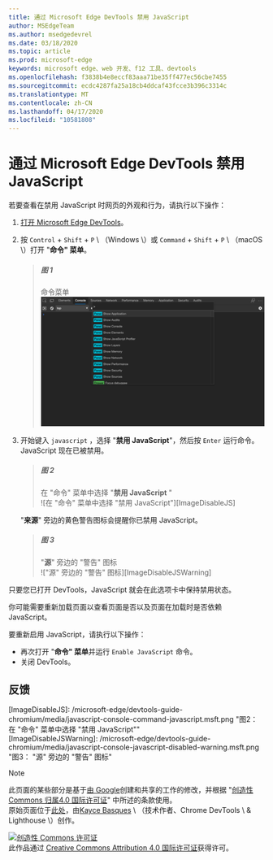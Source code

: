 ```yaml
---
title: 通过 Microsoft Edge DevTools 禁用 JavaScript
author: MSEdgeTeam
ms.author: msedgedevrel
ms.date: 03/18/2020
ms.topic: article
ms.prod: microsoft-edge
keywords: microsoft edge、web 开发、f12 工具、devtools
ms.openlocfilehash: f3838b4e8eccf83aaa71be35ff477ec56cbe7455
ms.sourcegitcommit: ecdc4287fa25a18cb4ddcaf43fcce3b396c3314c
ms.translationtype: MT
ms.contentlocale: zh-CN
ms.lasthandoff: 04/17/2020
ms.locfileid: "10581808"
---
```

<!-- Copyright Kayce Basques 

   Licensed under the Apache License, Version 2.0 (the "License");
   you may not use this file except in compliance with the License.
   You may obtain a copy of the License at

       https://www.apache.org/licenses/LICENSE-2.0

   Unless required by applicable law or agreed to in writing, software
   distributed under the License is distributed on an "AS IS" BASIS,
   WITHOUT WARRANTIES OR CONDITIONS OF ANY KIND, either express or implied.
   See the License for the specific language governing permissions and
   limitations under the License.  -->





# 通过 Microsoft Edge DevTools 禁用 JavaScript   



若要查看在禁用 JavaScript 时网页的外观和行为，请执行以下操作：  

1.  [打开 Microsoft Edge DevTools][DevToolsOpen]。  
1.  按 `Control` + `Shift` + `P` \ （Windows \）或 `Command` + `Shift` + `P` \ （macOS \）打开 "**命令" 菜单**。  
    
    > ##### 图 1  
    > 命令菜单  
    > ![命令菜单][ImageCommandMenu]  
    
1.  开始键入 `javascript` ，选择 "**禁用 JavaScript**"，然后按 `Enter` 运行命令。  JavaScript 现在已被禁用。  
    
    > ##### 图 2  
    > 在 "命令" 菜单中选择 "**禁用 JavaScript** "  
    > ![在 "命令" 菜单中选择 "禁用 JavaScript"][ImageDisableJS]  
    
    "**来源**" 旁边的黄色警告图标会提醒你已禁用 JavaScript。  
    
    > ##### 图 3  
    > "**源**" 旁边的 "警告" 图标  
    > !["源" 旁边的 "警告" 图标][ImageDisableJSWarning]  

只要您已打开 DevTools，JavaScript 就会在此选项卡中保持禁用状态。  

你可能需要重新加载页面以查看页面是否以及页面在加载时是否依赖 JavaScript。  

要重新启用 JavaScript，请执行以下操作：  

*   再次打开 "**命令" 菜单**并运行 `Enable JavaScript` 命令。  
*   关闭 DevTools。  

## 反馈   



<!-- image links -->  

[ImageCommandMenu]: /microsoft-edge/devtools-guide-chromium/media/javascript-console-command.msft.png "图1：命令菜单"  
[ImageDisableJS]: /microsoft-edge/devtools-guide-chromium/media/javascript-console-command-javascript.msft.png "图2：在 "命令" 菜单中选择 "禁用 JavaScript""  
[ImageDisableJSWarning]: /microsoft-edge/devtools-guide-chromium/media/javascript-console-javascript-disabled-warning.msft.png "图3： "源" 旁边的 "警告" 图标"  

<!-- links -->  

[DevToolsOpen]: ../open.md "打开 Microsoft Edge DevTools"  

> [!NOTE]
> 此页面的某些部分是基于[由 Google][GoogleSitePolicies]创建和共享的工作的修改，并根据 "[创造性 Commons 归属4.0 国际许可证][CCA4IL]" 中所述的条款使用。  
> 原始页面位于[此处](https://developers.google.com/web/tools/chrome-devtools/javascript/disable)，由[Kayce Basques][KayceBasques] \ （技术作者、Chrome DevTools \ & Lighthouse \）创作。  

[![创造性 Commons 许可证][CCby4Image]][CCA4IL]  
此作品通过 [Creative Commons Attribution 4.0 国际许可证][CCA4IL]获得许可。  

[CCA4IL]: https://creativecommons.org/licenses/by/4.0  
[CCby4Image]: https://i.creativecommons.org/l/by/4.0/88x31.png  
[GoogleSitePolicies]: https://developers.google.com/terms/site-policies  
[KayceBasques]: https://developers.google.com/web/resources/contributors/kaycebasques  

